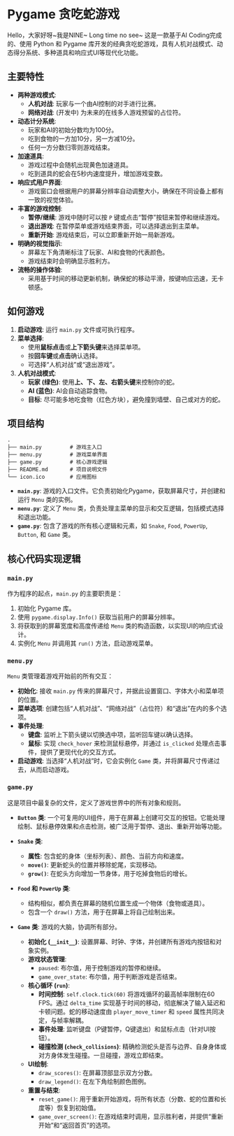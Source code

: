 # Pygame 贪吃蛇游戏
Hello，大家好呀~我是NINE~ Long time no see~
这是一款基于AI Coding完成的、使用 Python 和 Pygame 库开发的经典贪吃蛇游戏，具有人机对战模式、动态得分系统、多种道具和响应式UI等现代化功能。

## 主要特性

- **两种游戏模式**:
  - **人机对战**: 玩家与一个由AI控制的对手进行比赛。
  - **网络对战**: (开发中) 为未来的在线多人游戏预留的占位符。
- **动态计分系统**:
  - 玩家和AI的初始分数均为100分。
  - 吃到食物的一方加10分，另一方减10分。
  - 任何一方分数归零则游戏结束。
- **加速道具**:
  - 游戏过程中会随机出现黄色加速道具。
  - 吃到道具的蛇会在5秒内速度提升，增加游戏变数。
- **响应式用户界面**:
  - 游戏窗口会根据用户的屏幕分辨率自动调整大小，确保在不同设备上都有一致的视觉体验。
- **丰富的游戏控制**:
  - **暂停/继续**: 游戏中随时可以按 `P` 键或点击“暂停”按钮来暂停和继续游戏。
  - **退出游戏**: 在暂停菜单或游戏结束界面，可以选择退出到主菜单。
  - **重新开始**: 游戏结束后，可以立即重新开始一局新游戏。
- **明确的视觉指示**:
  - 屏幕左下角清晰标注了玩家、AI和食物的代表颜色。
  - 游戏结束时会明确显示胜利方。
- **流畅的操作体验**:
  - 采用基于时间的移动更新机制，确保蛇的移动平滑，按键响应迅速，无卡顿感。

## 如何游戏

1.  **启动游戏**: 运行 `main.py` 文件或可执行程序。
2.  **菜单选择**:
    - 使用**鼠标点击**或**上下箭头键**来选择菜单项。
    - 按**回车键**或**点击**确认选择。
    - 可选择“人机对战”或“退出游戏”。
3.  **人机对战模式**:
    - **玩家 (绿色)**: 使用**上、下、左、右箭头键**来控制你的蛇。
    - **AI (蓝色)**: AI会自动追踪食物。
    - **目标**: 尽可能多地吃食物（红色方块），避免撞到墙壁、自己或对方的蛇。

## 项目结构

```
.
├── main.py         # 游戏主入口
├── menu.py         # 游戏菜单界面
├── game.py         # 核心游戏逻辑
├── README.md       # 项目说明文件
└── icon.ico        # 应用图标
```

- **`main.py`**: 游戏的入口文件。它负责初始化Pygame，获取屏幕尺寸，并创建和运行 `Menu` 类的实例。
- **`menu.py`**: 定义了 `Menu` 类，负责处理主菜单的显示和交互逻辑，包括模式选择和退出功能。
- **`game.py`**: 包含了游戏的所有核心逻辑和元素，如 `Snake`, `Food`, `PowerUp`, `Button`, 和 `Game` 类。

## 核心代码实现逻辑

### `main.py`

作为程序的起点，`main.py` 的主要职责是：
1.  初始化 Pygame 库。
2.  使用 `pygame.display.Info()` 获取当前用户的屏幕分辨率。
3.  将获取到的屏幕宽度和高度传递给 `Menu` 类的构造函数，以实现UI的响应式设计。
4.  实例化 `Menu` 并调用其 `run()` 方法，启动游戏菜单。

### `menu.py`

`Menu` 类管理着游戏开始前的所有交互：
- **初始化**: 接收 `main.py` 传来的屏幕尺寸，并据此设置窗口、字体大小和菜单项的位置。
- **菜单选项**: 创建包括“人机对战”、“网络对战”（占位符）和“退出”在内的多个选项。
- **事件处理**:
  - **键盘**: 监听上下箭头键以切换选中项，监听回车键以确认选择。
  - **鼠标**: 实现 `check_hover` 来检测鼠标悬停，并通过 `is_clicked` 处理点击事件，提供了更现代化的交互方式。
- **启动游戏**: 当选择“人机对战”时，它会实例化 `Game` 类，并将屏幕尺寸传递过去，从而启动游戏。

### `game.py`

这是项目中最复杂的文件，定义了游戏世界中的所有对象和规则。

- **`Button` 类**: 一个可复用的UI组件，用于在屏幕上创建可交互的按钮。它能处理绘制、鼠标悬停效果和点击检测，被广泛用于暂停、退出、重新开始等功能。

- **`Snake` 类**:
  - **属性**: 包含蛇的身体（坐标列表）、颜色、当前方向和速度。
  - **`move()`**: 更新蛇头的位置并移除蛇尾，实现移动。
  - **`grow()`**: 在蛇头方向增加一节身体，用于吃掉食物后的增长。

- **`Food` 和 `PowerUp` 类**:
  - 结构相似，都负责在屏幕的随机位置生成一个物体（食物或道具）。
  - 包含一个 `draw()` 方法，用于在屏幕上将自己绘制出来。

- **`Game` 类**: 游戏的大脑，协调所有部分。
  - **初始化 (`__init__`)**: 设置屏幕、时钟、字体，并创建所有游戏内按钮和对象实例。
  - **游戏状态管理**:
    - `paused`: 布尔值，用于控制游戏的暂停和继续。
    - `game_over_state`: 布尔值，用于判断游戏是否结束。
  - **核心循环 (`run`)**:
    - **时间控制**: `self.clock.tick(60)` 将游戏循环的最高帧率限制在60 FPS。通过 `delta_time` 实现基于时间的移动，彻底解决了输入延迟和卡顿问题。蛇的移动速度由 `player_move_timer` 和 `speed` 属性共同决定，与帧率解耦。
    - **事件处理**: 监听键盘（P键暂停，Q键退出）和鼠标点击（针对UI按钮）。
    - **碰撞检测 (`check_collisions`)**: 精确检测蛇头是否与边界、自身身体或对方身体发生碰撞。一旦碰撞，游戏立即结束。
  - **UI绘制**:
    - `draw_scores()`: 在屏幕顶部显示双方分数。
    - `draw_legend()`: 在左下角绘制颜色图例。
  - **重置与结束**:
    - `reset_game()`: 用于重新开始游戏，将所有状态（分数、蛇的位置和长度等）恢复到初始值。
    - `game_over_screen()`: 在游戏结束时调用，显示胜利者，并提供“重新开始”和“返回首页”的选项。